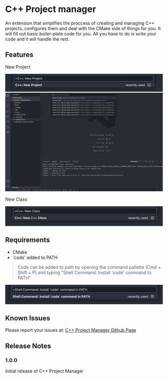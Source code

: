 # C++ Project manager

An extension that simplifies the proccess of creating and managing C++ projects, configures them and deal with the CMake side of things for you. It will fill out basic boiler-plate code for you. All you have to do is write your code and it will handle the rest.

## Features

New Project

![Create a new C++ Project](/images/NewProject.png)
![Create a new C++ Class](/images/ProjectStructure.png)

New Class

![Create a new C++ Class](/images/NewClass.png)

## Requirements

- CMake
- 'code' added to PATH

>Code can be added to path by opening the command pallette (Cmd + Shift + P) and typing "Shell Command: Install 'code' command to PATH"

![Create a new C++ Class](/images/InstallCode.png)

## Known Issues

Please report your issues at: [C++ Project Manager Github Page](https://github.com/DarkEmbers/cpp-project-manager/issues)

## Release Notes

### 1.0.0

Initial release of C++ Project Manager
